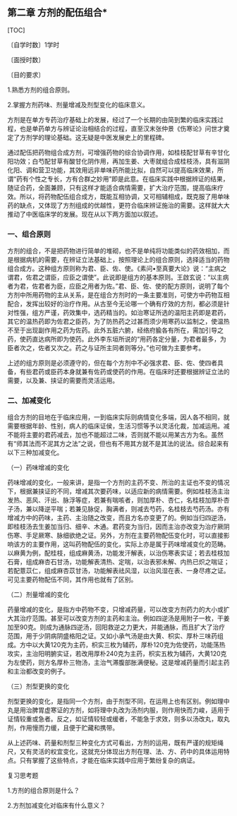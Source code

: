 ## 第二章    方剂的配伍组合*

[TOC]

〔自学时数〕1学时

〔面授时数〕

〔目的要求〕

1.熟悉方剂的组合原则。

2.掌握方剂药味、剂量增减及剂型变化的临床意义。

方剂是在单方专药治疗基础上的发展，经过了一个长期的由简到繁的临床实践过程，也是单药单方与辨证论治相结合的过程，直至汉末张仲景《伤寒论》问世才奠定了方剂学的理论基础。这无疑是中医发展史上的里程碑。

通过配伍把药物组合成方剂，可增强药物的综合协调作用，如桂枝配甘草有辛甘化阳功效；白芍配甘草有酸甘化阴作用，再加生姜、大枣就组合成桂枝汤，具有滋阴化阳、调和营卫功能，其效用远非单味药所能比拟，自然可以提高临床效果，所谓“药有个性之专长，方有合群之妙用”即是此意。在临床实践中根据辨证的结果，随证合药，全面兼顾，只有这样才能适合病情需要，扩大治疗范围，提高临床疗效。所以，将药物配伍组合成方，既能互相协调，又可相辅相成，既克服了用单味药的缺点，又体现了方剂组成的优越性，更符合临床辨证施治的需要。这样就大大推动了中医临床学的发展。现在从以下两方面加以叙述。

### 一、组合原则

方剂的组合，不是把药物进行简单的堆砌，也不是单纯将功能类似的药效相加，而是根据病机的需要，在辨证立法基础上，按照理论上的组合原则，选择适当的药物组合成方。这种组方原则称为君、臣、佐、使。《素问•至真要大论》说：“主病之谓君，佐君之谓臣，应臣之谓使”。此说即是组方的基本原则。王啟玄说：“以主病者为君，佐君者为臣，应臣之用者为佐。”君、臣、佐、使的配方原则，说明了每个方剂中所用药物的主从关系，是在组合方剂时的一条主要准则，可使方中药物互相配合，发挥出较好的治疗作用。从古至今无论哪一个确有疗效的方剂，都必须是针对性强，组方严谨，药效集中，选药精当的。如治寒证所选的温阳主药即是君药，其它的温热药即为佐君之臣药，为了防热药之过甚而须少用寒药以监制之，使温热不至于出现副作用之药为佐药。此外五脏六腑，经络府腧各有所在，需加引导之药，使药直达病所即为使药。此外李东垣所说的“用药各定分量，为君者最多，为臣者次之，佐者又次之。药之与证所主同者则等分。”也可做为主要参考。

上述的组方原则是必须遵守的，但在每个方剂中不必强求君、臣、佐、使四者具备，有些君药或臣药本身就兼有佐药或使药的作用。在临床时还要根据辨证立法的需要，以及兼、挟证的需要而灵活运用。

### 二、加减变化

组合方剂的目地在于临床应用，一到临床实际则病情变化多端，因人各不相同，就需要根据年龄、性别，病人的临床证侯，生活习惯等予以灵活化裁，加减运用。减不能将主要的君药减去，加也不能超过二味，否则就不能以用某古方为名。虽然有“师其法而不泥其方之法”之说，但也有不用其方就不是其法的说法。综合起来有以下三种加减变化。

（一）药味增减的变化

药味增减的变化，一般来讲，是指一个方剂的主药不变、所治的主证也不变的情况下，根据兼挟证的不同，增减其次要药味，以适应新的病情需要。例如桂枝汤主治发热、恶风、汗出、脉浮等症，若兼有喘咳者，则加厚朴、杏仁，名桂枝加厚朴杏子汤，兼以降逆平喘；若兼见脉促，胸满者，则减去芍药，名桂枝去芍药汤。亦有增减方中的药味，主药、主治随之改变，而且方名亦变更了的。例如当归四逆汤，即桂枝汤去生姜加当归、细辛、木通。君药变为当归，因而主治亦改变为治疗厥阴伤寒、手足厥寒、脉细欲绝之证。另外，方剂在主要药物配伍变化时，可以直接影响该方的主要作用，这叫药物配伍的变化，实际上亦是属于药味增减变化的范畴。以麻黄为例，配桂枝，组成麻黄汤，功能发汗解表，以治伤寒表实证；若去桂枝加石膏，组成麻杏石甘汤，功能解表清热、定喘，以治表邪未解、内热已炽之喘证；若配薏苡仁，组成麻杏苡甘汤，功能解表祛风湿，以治风湿在表、一身尽疼之证。可见主要药物配伍不同，其作用也就有了区别。

（二）剂量增减的变化

药量增减的变化，是指方中药物不变，只增减药量，可以改变方剂药力的大小或扩大其治疗范围。甚至可以改变方剂的主药和主治。例如四逆汤是用附子一枚，干姜加至90克。则成为通脉四逆汤，回阳救逆之力更大，并能通脉，而且扩大了治疗范围，用于少阴病阴盛格阳之证。又如小承气汤是由大黄、枳实、厚朴三味药组成。方中以大黄120克为主药，枳实三枚为辅药，厚朴120克为佐使药，功能荡热攻实，主治阳明腑实证，若改用厚朴240克为主药，枳实五枚为辅药，大黄120克为左使药，则方名厚朴三物汤，主治气滞腹部胀满便秘。这是增减药量而引起主药和主治都改变的例子。

（三）剂型更换的变化

剂型更换的变化，是指同一个方剂，由于剂型不同，在运用上也有区别。例如理中丸是用治脾胃虚寒证的方剂，如将理中丸改为汤剂内服，则作用快而力峻，适用于证情较重或急者。反之，如证情较轻或缓者，不能急于求效，则多以汤改丸，取丸剂，作用慢而力缓，且便于贮藏和携带。

从上述药味、药量和剂型三种变化方式可看出，方剂的运用，既有严谨的规矩绳尺，又有灵活的权宜变化，这就充分体现出方剂在理、法、方、药中的具体运用特点。只有掌握了这些特点，才能在临床实践中应用于繁纷复杂的病证。

复习思考题

1.方剂的组合原则是什么？

2.方剂加减变化对临床有什么意义？